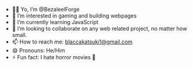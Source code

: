 - 👋🏽 Yo, I’m @BezaleelForge
- 👀 I’m interested in gaming and building webpages
- 🌱 I’m currently learning JavaScript 
- 💞️ I’m looking to collaborate on any web related project, no matter how small.
- 📫 How to reach me: blaccakatsuki1@gmail.com
- 😄 Pronouns: He/Him
- ⚡ Fun fact: I hate horror movies 🤧

<!---
BezaleelForge/BezaleelForge is a ✨ special ✨ repository because its `README.md` (this file) appears on your GitHub profile.
You can click the Preview link to take a look at your changes.
--->
